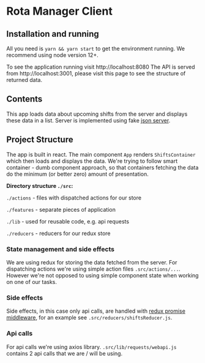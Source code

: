 # Rota Manager Client 

## Installation and running

All you need is `yarn && yarn start` to get the environment running. We recommend using node version 12+.

To see the application running visit http://localhost:8080
The API is served from http://localhost:3001, please visit this page to see the structure of returned data.

## Contents

This app loads data about upcoming shifts from the server and displays these data in a list. Server is implemented using fake [json server](https://github.com/typicode/json-server).

## Project Structure

The app is built in react. The main component `App` renders `ShiftsContainer` which then loads and displays the data. We're trying to follow smart container - dumb component approach, so that containers fetching the data do the minimum (or better zero) amount of presentation.

**Directory structure `./src`:**

`./actions` - files with dispatched actions for our store

`./features` - separate pieces of application

`./lib` - used for reusable code, e.g. api requests

`./reducers` - reducers for our redux store

### State management and side effects

We are using redux for storing the data fetched from the server. For dispatching actions we're using simple action files `.src/actions/...`. However we're not opposed to using simple component state when working on one of our tasks.

### Side effects

Side effects, in this case only api calls, are handled with [redux promise middleware](https://github.com/pburtchaell/redux-promise-middleware), for an example see `.src/reducers/shiftsReducer.js`.

### Api calls

For api calls we're using axios library. `.src/lib/requests/webapi.js` contains 2 api calls that we are / will be using.

